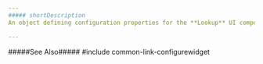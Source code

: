 ```yaml
---
##### shortDescription
An object defining configuration properties for the **Lookup** UI component.

---
```

#####See Also#####
#include common-link-configurewidget
